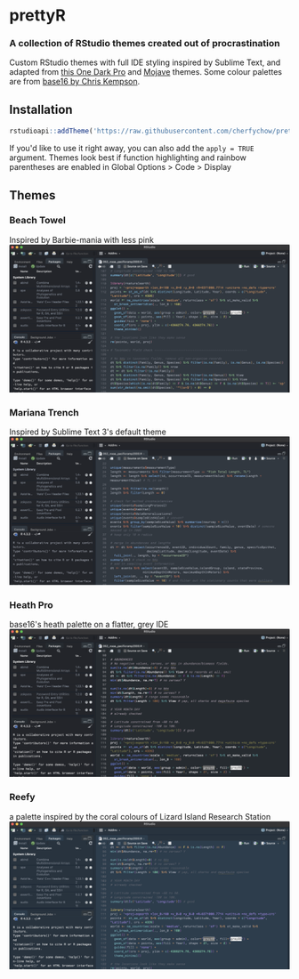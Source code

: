 # prettyR
### A collection of RStudio themes created out of procrastination

Custom RStudio themes with full IDE styling inspired by Sublime Text, and adapted from [this One Dark Pro](https://github.com/johnnybarrels/rstudio-one-dark-pro-theme) and [Mojave](https://github.com/patrickshox/Mojave-Dark-RStudio-Theme) themes. Some colour palettes are from [base16 by Chris Kempson](https://github.com/chriskempson/base16).  

## Installation
```r
rstudioapi::addTheme('https://raw.githubusercontent.com/cherfychow/prettyr/main/THEMENAMEHERE.rstheme')
```
If you'd like to use it right away, you can also add the `apply = TRUE` argument.
Themes look best if function highlighting and rainbow parentheses are enabled in Global Options > Code > Display

## Themes

### Beach Towel
Inspired by Barbie-mania with less pink  
![Beach Towel theme screenshot](/img/beachtowel.png)

### Mariana Trench
Inspired by Sublime Text 3's default theme  
![Mariana Trench theme screenshot](/img/mariana.png)  


### Heath Pro
base16's heath palette on a flatter, grey IDE  
![Heath Pro theme screenshot](/img/heathpro.png)  

### Reefy
a palette inspired by the coral colours of Lizard Island Research Station  
![BReefy theme screenshot](/img/reefy.png)  
